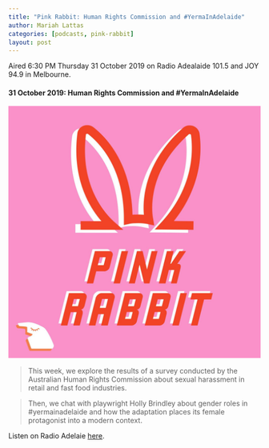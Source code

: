 ```yaml
---
title: "Pink Rabbit: Human Rights Commission and #YermaInAdelaide"
author: Mariah Lattas
categories: [podcasts, pink-rabbit]
layout: post
---
```


Aired 6:30 PM Thursday 31 October 2019 on Radio Adealaide 101.5 and JOY 94.9 in Melbourne.

#### 31 October 2019: Human Rights Commission and #YermaInAdelaide

![Pink Rabbit Cover Art](/assets/images/pink-rabbit.jpg)

> This week, we explore the results of a survey conducted by the Australian Human Rights Commission about sexual harassment in retail and fast food industries.

> Then, we chat with playwright Holly Brindley about gender roles in #yermainadelaide and how the adaptation places its female protagonist into a modern context.

Listen on Radio Adelaie [here](http://radioadelaide.org.au/program/pink-rabbit/2019-10-31).